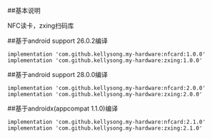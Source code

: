 
##基本说明

NFC读卡，zxing扫码库

##基于android support 26.0.2编译

    implementation 'com.github.kellysong.my-hardware:nfcard:1.0.0'
    implementation 'com.github.kellysong.my-hardware:zxing:1.0.0'

##基于android support 28.0.0编译

    implementation 'com.github.kellysong.my-hardware:nfcard:2.0.0'
    implementation 'com.github.kellysong.my-hardware:zxing:2.0.0'


##基于androidx(appcompat 1.1.0)编译

    implementation 'com.github.kellysong.my-hardware:nfcard:2.1.0'
    implementation 'com.github.kellysong.my-hardware:zxing:2.1.0'




